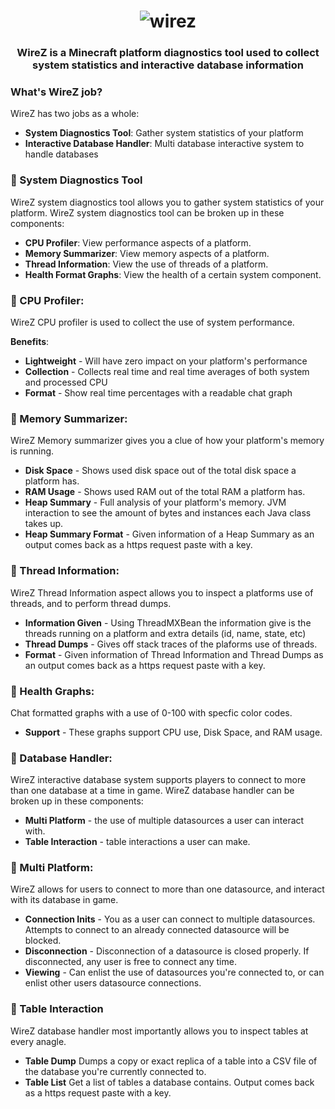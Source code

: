 <h1 align="center">
	<img
		alt="wirez"
		src="https://i.postimg.cc/yxhZZWT8/image-2022-02-18-164450.png">
</h1>

<h3 align="center">
  WireZ is a Minecraft platform diagnostics tool used to collect system statistics and interactive database information
</h3>

### What's WireZ job?
WireZ has two jobs as a whole:

* **System Diagnostics Tool**: Gather system statistics of your platform
* **Interactive Database Handler**: Multi database interactive system to handle databases

### :electric_plug: System Diagnostics Tool

WireZ system diagnostics tool allows you to gather system statistics of your platform. WireZ system diagnostics tool can be broken up in these components:

* **CPU Profiler**: View performance aspects of a platform.
* **Memory Summarizer**: View memory aspects of a platform.
* **Thread Information**: View the use of threads of a platform.
* **Health Format Graphs**: View the health of a certain system component.

### :electric_plug: CPU Profiler:

WireZ CPU profiler is used to collect the use of system performance.

**Benefits**:

* **Lightweight** - Will have zero impact on your platform's performance
* **Collection** - Collects real time and real time averages of both system and processed CPU
* **Format** - Show real time percentages with a readable chat graph

### 🔌 Memory Summarizer:

WireZ Memory summarizer gives you a clue of how your platform's memory is running.

* **Disk Space** - Shows used disk space out of the total disk space a platform has. 
* **RAM Usage** - Shows used RAM out of the total RAM a platform has.  
* **Heap Summary** - Full analysis of your platform's memory. JVM interaction to see the amount of bytes and instances each Java class takes up.
* **Heap Summary Format** - Given information of a Heap Summary as an output comes back as a https request paste with a key. 

### 🔌 Thread Information: 

WireZ Thread Information aspect allows you to inspect a platforms use of threads, and to perform thread dumps.

* **Information Given** - Using ThreadMXBean the information give is the threads running on a platform and extra details (id, name, state, etc)
* **Thread Dumps** - Gives off stack traces of the plaforms use of threads.
* **Format** - Given information of Thread Information and Thread Dumps as an output comes back as a https request paste with a key. 

### 🔌 Health Graphs:

Chat formatted graphs with a use of 0-100 with specfic color codes.

* **Support** - These graphs support CPU use, Disk Space, and RAM usage. 

### 🔌 Database Handler:

WireZ interactive database system supports players to connect to more than one database at a time in game. WireZ database handler can be broken up in these components:

* **Multi Platform** - the use of multiple datasources a user can interact with.
* **Table Interaction** - table interactions a user can make. 

### 🔌 Multi Platform:

WireZ allows for users to connect to more than one datasource, and interact with its database in game.

* **Connection Inits** - You as a user can connect to multiple datasources. Attempts to connect to an already connected datasource will be blocked.
* **Disconnection** - Disconnection of a datasource is closed properly. If disconnected, any user is free to connect any time.
* **Viewing** - Can enlist the use of datasources you're connected to, or can enlist other users datasource connections.


### 🔌 Table Interaction

WireZ database handler most importantly allows you to inspect tables at every anagle.

* **Table Dump** Dumps a copy or exact replica of a table into a CSV file of the database you're currently connected to.
* **Table List** Get a list of tables a database contains. Output comes back as a https request paste with a key.
